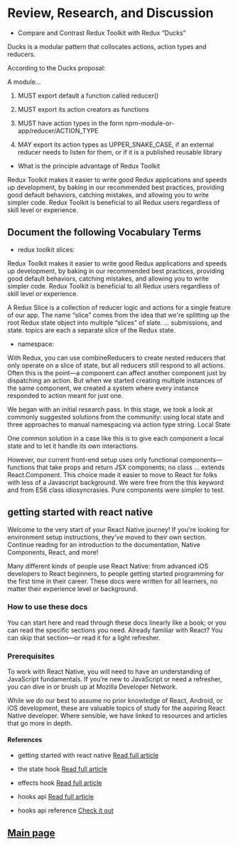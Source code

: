 # Review, Research, and Discussion

- Compare and Contrast Redux Toolkit with Redux “Ducks”

Ducks is a modular pattern that collocates actions, action types and reducers.

According to the Ducks proposal:

A module…

1. MUST export default a function called reducer()

2. MUST export its action creators as functions

3. MUST have action types in the form npm-module-or-app/reducer/ACTION_TYPE

4. MAY export its action types as UPPER_SNAKE_CASE, if an external reducer needs to listen for them, or if it is a published reusable library

- What is the principle advantage of Redux Toolkit

Redux Toolkit makes it easier to write good Redux applications and speeds up development, by baking in our recommended best practices, providing good default behaviors, catching mistakes, and allowing you to write simpler code. Redux Toolkit is beneficial to all Redux users regardless of skill level or experience.

## Document the following Vocabulary Terms

- redux toolkit slices:

Redux Toolkit makes it easier to write good Redux applications and speeds up development, by baking in our recommended best practices, providing good default behaviors, catching mistakes, and allowing you to write simpler code. Redux Toolkit is beneficial to all Redux users regardless of skill level or experience.

A Redux Slice is a collection of reducer logic and actions for a single feature of our app. The name “slice” comes from the idea that we're splitting up the root Redux state object into multiple “slices” of slate. ... submissions, and state. topics are each a separate slice of the Redux state.

- namespace:

With Redux, you can use combineReducers to create nested reducers that only operate on a slice of state, but all reducers still respond to all actions. Often this is the point—a component can affect another component just by dispatching an action. But when we started creating multiple instances of the same component, we created a system where every instance responded to action meant for just one.

We began with an initial research pass. In this stage, we took a look at commonly suggested solutions from the community: using local state and three approaches to manual namespacing via action type string.
Local State

One common solution in a case like this is to give each component a local state and to let it handle its own interactions.

However, our current front-end setup uses only functional components—functions that take props and return JSX components; no class ... extends React.Component. This choice made it easier to move to React for folks with less of a Javascript background. We were free from the this keyword and from ES6 class idiosyncrasies. Pure components were simpler to test.

## getting started with react native

Welcome to the very start of your React Native journey! If you're looking for environment setup instructions, they've moved to their own section. Continue reading for an introduction to the documentation, Native Components, React, and more!

Many different kinds of people use React Native: from advanced iOS developers to React beginners, to people getting started programming for the first time in their career. These docs were written for all learners, no matter their experience level or background.

### How to use these docs

You can start here and read through these docs linearly like a book; or you can read the specific sections you need. Already familiar with React? You can skip that section—or read it for a light refresher.

### Prerequisites

To work with React Native, you will need to have an understanding of JavaScript fundamentals. If you’re new to JavaScript or need a refresher, you can dive in or brush up at Mozilla Developer Network.

While we do our best to assume no prior knowledge of React, Android, or iOS development, these are valuable topics of study for the aspiring React Native developer. Where sensible, we have linked to resources and articles that go more in depth.

#### References

- getting started with react native [Read full article](https://reactnative.dev/docs/getting-started)

- the state hook [Read full article](https://reactjs.org/docs/hooks-state.html)

- effects hook [Read full article](https://reactjs.org/docs/hooks-effect.html)

- hooks api [Read full article](https://reactjs.org/docs/hooks-overview.html)

- hooks api reference [Check it out](https://reactjs.org/docs/hooks-reference.html)

## [Main page](https://amjadmesmar.github.io/reading-notes/)
